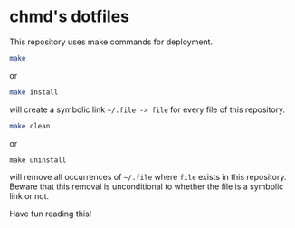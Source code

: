 chmd's dotfiles
===============

This repository uses make commands for deployment.

```bash
make
```
or
```bash
make install
```
will create a symbolic link `~/.file -> file` for every file of this
repository.


```bash
make clean
```
or
```
make uninstall
```
will remove all occurrences of `~/.file` where `file` exists in this
repository. Beware that this removal is unconditional to whether the file
is a symbolic link or not.


Have fun reading this!
